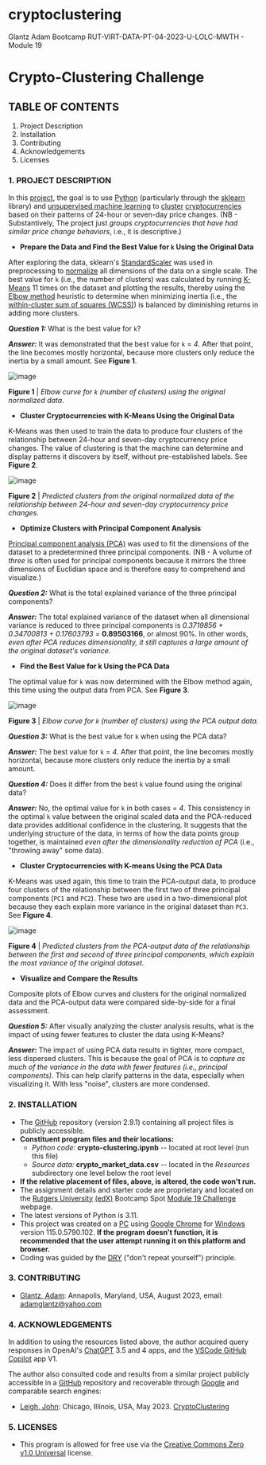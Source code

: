 # cryptoclustering

Glantz Adam Bootcamp RUT-VIRT-DATA-PT-04-2023-U-LOLC-MWTH - Module 19

# Crypto-Clustering Challenge

## TABLE OF CONTENTS

1. Project Description
2. Installation
3. Contributing
4. Acknowledgements
5. Licenses

### 1. PROJECT DESCRIPTION

In this [project](https://bootcampspot.instructure.com/courses/3337/assignments/54011?module_item_id=961925), the goal is to use [Python](https://www.python.org/) (particularly through the [sklearn](https://en.wikipedia.org/wiki/Scikit-learn) library) and [unsupervised machine learning](https://en.wikipedia.org/wiki/Unsupervised_learning) to [cluster](https://developers.google.com/machine-learning/clustering/overview#:~:text=In%20machine%20learning%20too%2C%20we,relies%20on%20unsupervised%20machine%20learning.) [cryptocurrencies](https://en.wikipedia.org/wiki/Cryptocurrency) based on their patterns of 24-hour or seven-day price changes. (NB - Substantively, The project just _groups cryptocurrencies that have had similar price change behaviors_, i.e., it is descriptive.)

- **Prepare the Data and Find the Best Value for `k` Using the Original Data**

After exploring the data, sklearn's [StandardScaler](https://scikit-learn.org/stable/modules/generated/sklearn.preprocessing.StandardScaler.html) was used in preprocessing to [normalize](https://en.wikipedia.org/wiki/Normalization_(statistics)) all dimensions of the data on a single scale. The best value for `k` (i.e., the number of clusters) was calculated by running [K-Means](https://serokell.io/blog/k-means-clustering-in-machine-learning) 11 times on the dataset and plotting the results, thereby using the [Elbow method](https://www.analyticsvidhya.com/blog/2021/01/in-depth-intuition-of-k-means-clustering-algorithm-in-machine-learning/) heuristic to determine when minimizing inertia (i.e., the [within-cluster sum of squares (WCSS)](https://support.minitab.com/en-us/minitab/21/help-and-how-to/statistical-modeling/multivariate/how-to/cluster-k-means/interpret-the-results/all-statistics-and-graphs/#:~:text=The%20within%2Dcluster%20sum%20of%20squares%20is%20a%20measure%20of,a%20large%20sum%20of%20squares.)) is balanced by diminishing returns in adding more clusters.

_**Question 1:**_ What is the best value for `k`?

_**Answer:**_ It was demonstrated that the best value for `k` = _4_. After that point, the line becomes mostly horizontal, because more clusters only reduce the inertia by a small amount. See **Figure 1**.

![image](https://github.com/aglantzrbc/cryptoclustering/assets/127694342/2926e66c-4803-4097-a6f8-6a7e8c8557e5)

**Figure 1** | *Elbow curve for `k` (number of clusters) using the original normalized data.*

- **Cluster Cryptocurrencies with K-Means Using the Original Data**

K-Means was then used to train the data to produce four clusters of the relationship between 24-hour and seven-day cryptocurrency price changes. The value of clustering is that the machine can determine and display patterns it discovers by itself, without pre-established labels. See **Figure 2**.

![image](https://github.com/aglantzrbc/cryptoclustering/assets/127694342/75334f78-6eba-43ba-97d8-2e10dfe5b18c)

**Figure 2** | *Predicted clusters from the original normalized data of the relationship between 24-hour and seven-day cryptocurrency price changes.*

- **Optimize Clusters with Principal Component Analysis**

[Principal component analysis (PCA)](https://en.wikipedia.org/wiki/Principal_component_analysis) was used to fit the dimensions of the dataset to a predetermined three principal components. (NB - A volume of _three_ is often used for principal components because it mirrors the three dimensions of Euclidian space and is therefore easy to comprehend and visualize.)

_**Question 2:**_ What is the total explained variance of the three principal components?

_**Answer:**_ The total explained variance of the dataset when all dimensional variance is reduced to three principal components is _0.3719856 + 0.34700813 + 0.17603793_ = **0.89503166**, or almost 90%. In other words, _even after PCA reduces dimensionality, it still captures a large amount of the original dataset's variance._

- **Find the Best Value for k Using the PCA Data**

The optimal value for `k` was now determined with the Elbow method again, this time using the output data from PCA. See **Figure 3**.

![image](https://github.com/aglantzrbc/cryptoclustering/assets/127694342/98a2edc2-e02f-4cca-b7b1-080bd3897780)

**Figure 3** | *Elbow curve for `k` (number of clusters) using the PCA output data.*

_**Question 3:**_ What is the best value for `k` when using the PCA data?

_**Answer:**_ The best value for `k` = _4_. After that point, the line becomes mostly horizontal, because more clusters only reduce the inertia by a small amount.

_**Question 4:**_ Does it differ from the best `k` value found using the original data?

_**Answer:**_ No, the optimal value for `k` in both cases = _4_. This consistency in the optimal `k` value between the original scaled data and the PCA-reduced data provides additional confidence in the clustering. It suggests that the underlying structure of the data, in terms of how the data points group together, is maintained _even after the dimensionality reduction of PCA_ (i.e., "throwing away" some data).

- **Cluster Cryptocurrencies with K-means Using the PCA Data**

K-Means was used again, this time to train the PCA-output data, to produce four clusters of the relationship between the first two of three principal components (`PC1` and `PC2`). These two are used in a two-dimensional plot because they each explain more variance in the original dataset than `PC3`. See **Figure 4**.

![image](https://github.com/aglantzrbc/cryptoclustering/assets/127694342/fd07dfc9-546d-414c-9324-f3c43b721902)

**Figure 4** | *Predicted clusters from the PCA-output data of the relationship between the first and second of three principal components, which explain the most variance of the original dataset.*

- **Visualize and Compare the Results**

Composite plots of Elbow curves and clusters for the original normalized data and the PCA-output data were compared side-by-side for a final assessment.

_**Question 5:**_ After visually analyzing the cluster analysis results, what is the impact of using fewer features to cluster the data using K-Means?

_**Answer:**_ The impact of using PCA data results in tighter, more compact, less dispersed clusters. This is because the goal of PCA is to _capture as much of the variance in the data with fewer features (i.e., principal components)_. This can help clarify patterns in the data, especially when visualizing it. With less "noise", clusters are more condensed.

### 2. INSTALLATION

- The [GitHub](https://github.com/aglantzrbc/cryptoclustering) repository (version 2.9.1) containing all project files is publicly accessible.
- **Constituent program files and their locations:**
  -  _Python code:_ **crypto-clustering.ipynb** -- located at root level (run this file)
  -  _Source data:_ **crypto_market_data.csv** -- located in the _Resources_ subdirectory one level below the root level
- **If the relative placement of files, above, is altered, the code won't run.**
- The assignment details and starter code are proprietary and located on the [Rutgers University](https://www.rutgers.edu/) [(edX)](https://www.edx.org/) Bootcamp Spot [Module 19 Challenge](https://bootcampspot.instructure.com/courses/3337/assignments/54011?module_item_id=961925) webpage.
- The latest versions of Python is 3.11.
- This project was created on a [PC](https://en.wikipedia.org/wiki/Personal_computer) using [Google Chrome](https://www.google.com/chrome/) for [Windows](https://www.microsoft.com/en-us/windows) version 115.0.5790.102. **If the program doesn't function, it is recommended that the user attempt running it on this platform and browser.**
- Coding was guided by the [DRY](https://en.wikipedia.org/wiki/Don%27t_repeat_yourself) ("don't repeat yourself") principle.

### 3. CONTRIBUTING

- [Glantz, Adam](https://www.linkedin.com/in/adam-glantz/): Annapolis, Maryland, USA, August 2023, email: adamglantz@yahoo.com

### 4. ACKNOWLEDGEMENTS

In addition to using the resources listed above, the author acquired query responses in OpenAI's [ChatGPT](https://chat.openai.com/) 3.5 and 4 apps, and the [VSCode GitHub Copilot](https://github.com/features/copilot) app V1.

The author also consulted code and results from a similar project publicly accessible in a [GitHub](https://github.com/) repository and recoverable through [Google](https://www.google.com/) and comparable search engines:

- [Leigh, John](https://www.linkedin.com/in/johnleigh101/): Chicago, Illinois, USA, May 2023. [CryptoClustering](https://github.com/JLeigh101/CryptoClustering)

### 5. LICENSES

- This program is allowed for free use via the [Creative Commons Zero v1.0 Universal](https://creativecommons.org/publicdomain/zero/1.0/) license.
